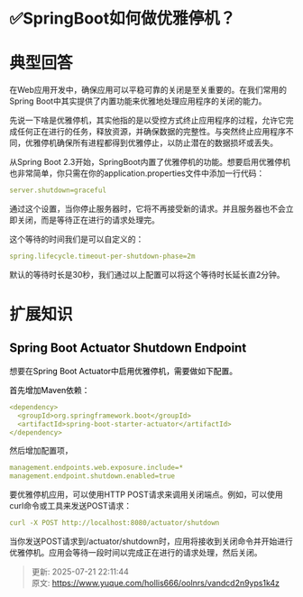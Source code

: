 # ✅SpringBoot如何做优雅停机？

# 典型回答


在Web应用开发中，确保应用可以平稳可靠的关闭是至关重要的。在我们常用的Spring Boot中其实提供了内置功能来优雅地处理应用程序的关闭的能力。



先说一下啥是优雅停机，其实他指的是以受控方式终止应用程序的过程，允许它完成任何正在进行的任务，释放资源，并确保数据的完整性。与突然终止应用程序不同，优雅停机确保所有进程都得到优雅停止，以防止潜在的数据损坏或丢失。

  
从Spring Boot 2.3开始，SpringBoot内置了优雅停机的功能。想要启用优雅停机也非常简单，你只需在你的application.properties文件中添加一行代码：



```yaml
server.shutdown=graceful
```



通过这个设置，当你停止服务器时，它将不再接受新的请求。并且服务器也不会立即关闭，而是等待正在进行的请求处理完。



这个等待的时间我们是可以自定义的：



```yaml
spring.lifecycle.timeout-per-shutdown-phase=2m
```



默认的等待时长是30秒，我们通过以上配置可以将这个等待时长延长直2分钟。



# 扩展知识


## <font style="color:rgb(0, 0, 0);">Spring Boot Actuator Shutdown Endpoint</font>


想要在<font style="color:rgb(0, 0, 0);">Spring Boot Actuator中启用优雅停机，需要做如下配置。</font>

<font style="color:rgb(0, 0, 0);"></font>

<font style="color:rgb(0, 0, 0);">首先增加Maven依赖：</font>

<font style="color:rgb(0, 0, 0);"></font>

```yaml
<dependency>
  <groupId>org.springframework.boot</groupId>
  <artifactId>spring-boot-starter-actuator</artifactId>
</dependency>
```



然后增加配置项，



```yaml
management.endpoints.web.exposure.include=*
management.endpoint.shutdown.enabled=true
```



要优雅停机应用，可以使用HTTP POST请求来调用关闭端点。例如，可以使用curl命令或工具来发送POST请求：



```yaml
curl -X POST http://localhost:8080/actuator/shutdown
```



当你发送POST请求到/actuator/shutdown时，应用将接收到关闭命令并开始进行优雅停机。应用会等待一段时间以完成正在进行的请求处理，然后关闭。



> 更新: 2025-07-21 22:11:44  
> 原文: <https://www.yuque.com/hollis666/oolnrs/vandcd2n9yps1k4z>